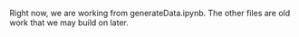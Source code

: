 Right now, we are working from generateData.ipynb.  The other files are old work that we may build on later. 
